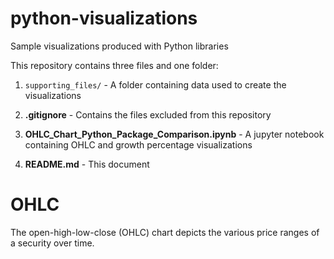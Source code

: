 # python-visualizations
Sample visualizations produced with Python libraries

This repository contains three files and one folder:

1) `supporting_files/` - A folder containing data used to create the visualizations

2) **.gitignore** - Contains the files excluded from this repository

3) **OHLC_Chart_Python_Package_Comparison.ipynb** - A jupyter notebook containing OHLC and growth percentage visualizations

4) **README.md** - This document


# OHLC

The open-high-low-close (OHLC) chart depicts the various price ranges of a security over time.
